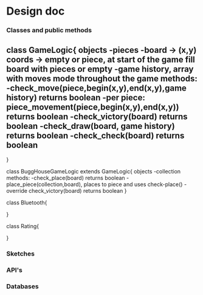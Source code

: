 # Design doc

### Classes and public methods

class GameLogic{
objects
-pieces 
-board -> (x,y) coords -> empty or piece, at start of the game fill board with pieces or empty
-game history, array with moves mode throughout the game
 methods:
-check_move(piece,begin(x,y),end(x,y),game history) returns boolean
-per piece: piece_movement(piece,begin(x,y),end(x,y)) returns boolean
-check_victory(board) returns boolean
-check_draw(board, game history) returns boolean
-check_check(board) returns boolean
-
}

class BuggHouseGameLogic extends GameLogic{
objects
-collection
methods:
-check_place(board) returns boolean
-place_piece(collection,board), places to piece and uses check-place()
-override check_victory(board) returns boolean
}

class Bluetooth{

}

class Rating{

}

### Sketches 

### API's

### Databases
